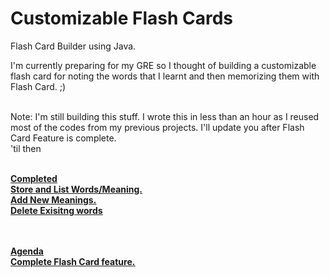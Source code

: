 <h1>Customizable Flash Cards</h1>

Flash Card Builder using Java.

I'm currently preparing for my GRE so I thought of building a customizable flash card for noting the words that I learnt and then memorizing them with Flash Card. ;) <br><br>

Note: I'm still building this stuff. I wrote this in less than an hour as I reused most of the codes from my previous projects. I'll update you after Flash Card Feature is complete.<br>
'til then 
<br><br>

<u><b>Completed<b><u><br>
Store and List Words/Meaning.<br>
Add New Meanings.<br>
Delete Exisitng words<br>

<br>
<br>
<u><b>Agenda<b><u><br>
Complete Flash Card feature.<br>
